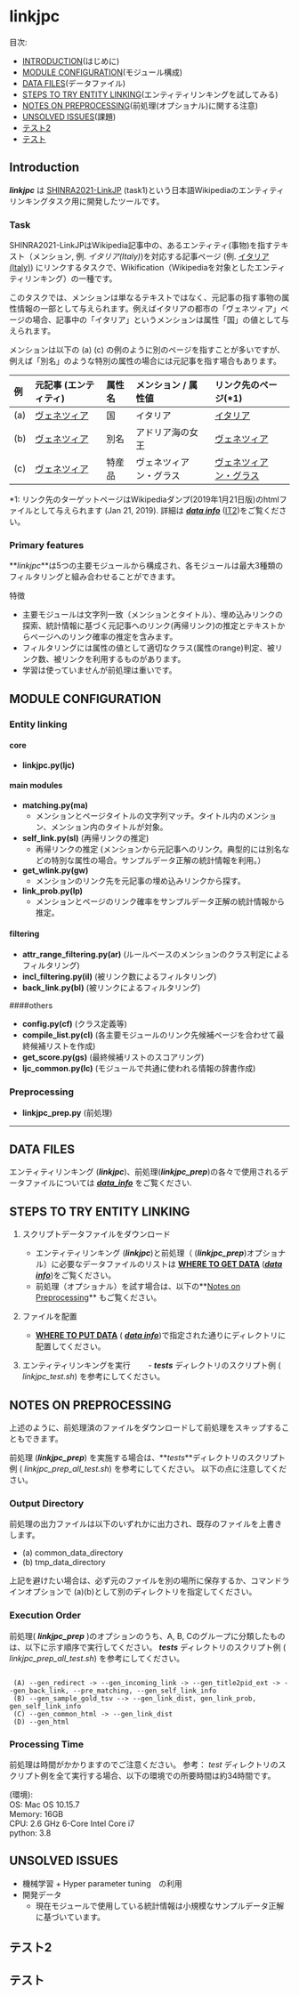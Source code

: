 # linkjpc

目次:
- [INTRODUCTION](#INTRODUCTION)(はじめに)
- [MODULE CONFIGURATION](#MODULECONFIGURATION)(モジュール構成)
- [DATA FILES](#DATAFILES)(データファイル)
- [STEPS TO TRY ENTITY LINKING](#STEPSTOTRYENTITYLINKING)(エンティティリンキングを試してみる)
- [NOTES ON PREPROCESSING](#NOTESONPREPROCESSING)(前処理(オプショナル)に関する注意)
- [UNSOLVED ISSUES](#UNSOLVEDISSUES)(課題)
- [テスト2](#テスト2)
- [テスト](https://github.com/nomotom/linkjpc/blob/master/README_Japanese.md#%E3%83%86%E3%82%B9%E3%83%88)


## Introduction

**_linkjpc_** は [SHINRA2021-LinkJP](http://shinra-project.info/shinra2021linkjp/) (task1)という日本語Wikipediaのエンティティリンキングタスク用に開発したツールです。

### Task

SHINRA2021-LinkJPはWikipedia記事中の、あるエンティティ(事物)を指すテキスト（メンション, 例. _イタリア(Italy)_)を対応する記事ページ (例. [イタリア(Italy)](https://ja.wikipedia.org/wiki/%E3%82%A4%E3%82%BF%E3%83%AA%E3%82%A2)) にリンクするタスクで、Wikification（Wikipediaを対象としたエンティティリンキング）の一種です。

このタスクでは、メンションは単なるテキストではなく、元記事の指す事物の属性情報の一部として与えられます。例えばイタリアの都市の「ヴェネツィア」ページの場合、記事中の「イタリア」というメンションは属性「国」の値として与えられます。

メンションは以下の (a) (c) の例のように別のページを指すことが多いですが、例えば「別名」のような特別の属性の場合には元記事を指す場合もあります。

例 |元記事 (エンティティ) | 属性名|メンション / 属性値 | リンク先のページ(*1)
:----------------|:------|:---------------|:---------|:----
(a) |[ヴェネツィア](https://ja.wikipedia.org/wiki/?curid=30053) | 国| イタリア |[イタリア](https://ja.wikipedia.org/wiki/%E3%82%A4%E3%82%BF%E3%83%AA%E3%82%A2) 
(b) |[ヴェネツィア](https://ja.wikipedia.org/wiki/%E3%83%B4%E3%82%A7%E3%83%8D%E3%83%84%E3%82%A3%E3%82%A2) | 別名 | アドリア海の女王 |[ヴェネツィア](https://ja.wikipedia.org/wiki/%E3%83%B4%E3%82%A7%E3%83%8D%E3%83%84%E3%82%A3%E3%82%A2)
(c) |[ヴェネツィア](https://ja.wikipedia.org/wiki/%E3%83%B4%E3%82%A7%E3%83%8D%E3%83%84%E3%82%A3%E3%82%A2) | 特産品 | ヴェネツィアン・グラス |[ヴェネツィアン・グラス](https://ja.wikipedia.org/wiki/%E3%83%B4%E3%82%A7%E3%83%8D%E3%83%84%E3%82%A3%E3%82%A2%E3%83%B3%E3%83%BB%E3%82%B0%E3%83%A9%E3%82%B9)

*1: リンク先のターゲットページはWikipediaダンプ(2019年1月21日版)のhtmlファイルとして与えられます (Jan 21, 2019). 詳細は **_[data info](data_info.md)_**  ([IT2](#data_info.md#IT2))をご覧ください。

### Primary features 

**_linkjpc_**は5つの主要モジュールから構成され、各モジュールは最大3種類のフィルタリングと組み合わせることができます。

特徴
- 主要モジュールは文字列一致（メンションとタイトル）、埋め込みリンクの探索、統計情報に基づく元記事へのリンク(再帰リンク)の推定とテキストからページへのリンク確率の推定を含みます。
- フィルタリングには属性の値として適切なクラス(属性のrange)判定、被リンク数、被リンクを利用するものがあります。
- 学習は使っていませんが前処理は重いです。

## MODULE CONFIGURATION
### Entity linking
#### core
- **linkjpc.py(ljc)**
#### main modules
- **matching.py(ma)** 
   - メンションとページタイトルの文字列マッチ。タイトル内のメンション、メンション内のタイトルが対象。
- **self_link.py(sl)** (再帰リンクの推定)
   - 再帰リンクの推定 (メンションから元記事へのリンク。典型的には別名などの特別な属性の場合。サンプルデータ正解の統計情報を利用。）
- **get_wlink.py(gw)** 
   - メンションのリンク先を元記事の埋め込みリンクから探す。
- **link_prob.py(lp)** 
   - メンションとページのリンク確率をサンプルデータ正解の統計情報から推定。

#### filtering 
- **attr_range_filtering.py(ar)** (ルールベースのメンションのクラス判定によるフィルタリング)
- **incl_filtering.py(il)** (被リンク数によるフィルタリング)
- **back_link.py(bl)** (被リンクによるフィルタリング)

####others
- **config.py(cf)** (クラス定義等)
- **compile_list.py(cl)** (各主要モジュールのリンク先候補ページを合わせて最終候補リストを作成)
- **get_score.py(gs)** (最終候補リストのスコアリング)
- **ljc_common.py(lc)** (モジュールで共通に使われる情報の辞書作成)

### Preprocessing
- **linkjpc_prep.py** (前処理)

-----------------
## DATA FILES

エンティティリンキング (**_linkjpc_**)、前処理(**_linkjpc_prep_**)の各々で使用されるデータファイルについては _**[data_info](data_info.md)**_ をご覧ください.

## STEPS TO TRY ENTITY LINKING

1) スクリプトデータファイルをダウンロード 
   - エンティティリンキング (**_linkjpc_**)と前処理（ (**_linkjpc_prep_**)オプショナル）に必要なデータファイルのリストは **[WHERE TO GET DATA](data_info.md#WHERETOGETDATA)** (**_[data info](data_info.md)_**)をご覧ください。 
   - 前処理（オプショナル）を試す場合は、以下の**[Notes on Preprocessing](#NOTESONPREPROCESSING)** もご覧ください。

2) ファイルを配置
   - **[WHERE TO PUT DATA](data_info.md#WHERETOPUTDATA)** ( **_[data info](data_info.md)_**)で指定された通りにディレクトリに配置してください。

3) エンティティリンキングを実行
　　- **_tests_** ディレクトリのスクリプト例 ( _linkjpc_test.sh_) を参考にしてください。


## NOTES ON PREPROCESSING

上述のように、前処理済のファイルをダウンロードして前処理をスキップすることもできます。

前処理 (**_linkjpc_prep_**) を実施する場合は、**_tests_**ディレクトリのスクリプト例 ( _linkjpc_prep_all_test.sh_) を参考にしてください。
以下の点に注意してください。

### Output Directory

前処理の出力ファイルは以下のいずれかに出力され、既存のファイルを上書きします。
- (a) common_data_directory
- (b) tmp_data_directory

上記を避けたい場合は、必ず元のファイルを別の場所に保存するか、コマンドラインオプションで (a)(b)として別のディレクトリを指定してください。

### Execution Order

前処理( _**linkjpc_prep**_ )のオプションのうち、A, B, Cのグループに分類したものは、以下に示す順序で実行してください。 **_tests_** ディレクトリのスクリプト例
 ( _linkjpc_prep_all_test.sh_) を参考にしてください。
```

 (A) --gen_redirect -> --gen_incoming_link -> --gen_title2pid_ext -> --gen_back_link, --pre_matching, --gen_self_link_info 
 (B) --gen_sample_gold_tsv --> --gen_link_dist, gen_link_prob, gen_self_link_info
 (C) --gen_common_html -> --gen_link_dist
 (D) --gen_html
```
### Processing Time

前処理は時間がかかりますのでご注意ください。
参考： _test_ ディレクトリのスクリプト例を全て実行する場合、以下の環境での所要時間は約34時間です。

(環境):  
OS: Mac OS 10.15.7  
Memory: 16GB  
CPU: 2.6 GHz 6-Core Intel Core i7  
python: 3.8 

## UNSOLVED ISSUES

- 機械学習 + Hyper parameter tuning　の利用
- 開発データ
  - 現在モジュールで使用している統計情報は小規模なサンプルデータ正解に基づいています。

## テスト2

## テスト
